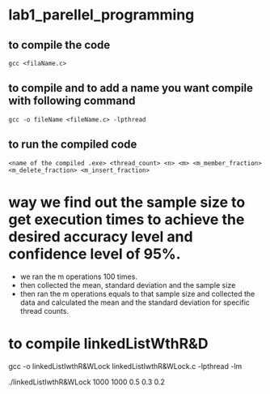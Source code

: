 ﻿# lab1_parellel_programming

## to compile the code 
```
gcc <filaName.c>
```
## to compile and to add a name you want compile with following command
```
gcc -o fileName <fileName.c> -lpthread
```
## to run the compiled code
```
<name of the compiled .exe> <thread_count> <n> <m> <m_member_fraction> <m_delete_fraction> <m_insert_fraction>
```

# way we find out the sample size to get execution times to achieve the desired accuracy level and confidence level of 95%.

* we ran the m operations 100 times.
* then collected the mean, standard deviation and the sample size
* then ran the m operations equals to that sample size and collected the data and calculated the mean and the standard deviation for specific thread counts.

# to compile linkedListWthR&D
gcc -o linkedListIwthR&WLock linkedListIwthR&WLock.c -lpthread -lm

./linkedListIwthR&WLock 1000 1000 0.5 0.3 0.2